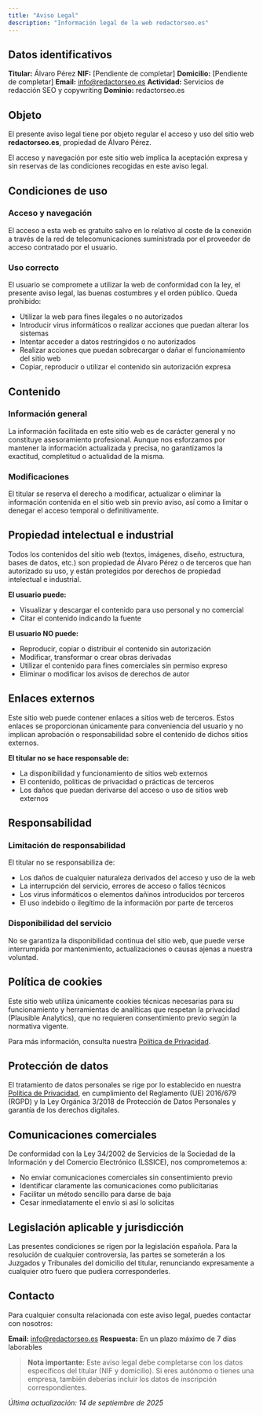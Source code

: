 ```yaml
---
title: "Aviso Legal"
description: "Información legal de la web redactorseo.es"
---
```


## Datos identificativos

**Titular:** Álvaro Pérez
**NIF:** [Pendiente de completar]
**Domicilio:** [Pendiente de completar]
**Email:** info@redactorseo.es
**Actividad:** Servicios de redacción SEO y copywriting
**Dominio:** redactorseo.es

## Objeto

El presente aviso legal tiene por objeto regular el acceso y uso del sitio web **redactorseo.es**, propiedad de Álvaro Pérez.

El acceso y navegación por este sitio web implica la aceptación expresa y sin reservas de las condiciones recogidas en este aviso legal.

## Condiciones de uso

### Acceso y navegación

El acceso a esta web es gratuito salvo en lo relativo al coste de la conexión a través de la red de telecomunicaciones suministrada por el proveedor de acceso contratado por el usuario.

### Uso correcto

El usuario se compromete a utilizar la web de conformidad con la ley, el presente aviso legal, las buenas costumbres y el orden público. Queda prohibido:

- Utilizar la web para fines ilegales o no autorizados
- Introducir virus informáticos o realizar acciones que puedan alterar los sistemas
- Intentar acceder a datos restringidos o no autorizados
- Realizar acciones que puedan sobrecargar o dañar el funcionamiento del sitio web
- Copiar, reproducir o utilizar el contenido sin autorización expresa

## Contenido

### Información general

La información facilitada en este sitio web es de carácter general y no constituye asesoramiento profesional. Aunque nos esforzamos por mantener la información actualizada y precisa, no garantizamos la exactitud, completitud o actualidad de la misma.

### Modificaciones

El titular se reserva el derecho a modificar, actualizar o eliminar la información contenida en el sitio web sin previo aviso, así como a limitar o denegar el acceso temporal o definitivamente.

## Propiedad intelectual e industrial

Todos los contenidos del sitio web (textos, imágenes, diseño, estructura, bases de datos, etc.) son propiedad de Álvaro Pérez o de terceros que han autorizado su uso, y están protegidos por derechos de propiedad intelectual e industrial.

**El usuario puede:**

- Visualizar y descargar el contenido para uso personal y no comercial
- Citar el contenido indicando la fuente

**El usuario NO puede:**

- Reproducir, copiar o distribuir el contenido sin autorización
- Modificar, transformar o crear obras derivadas
- Utilizar el contenido para fines comerciales sin permiso expreso
- Eliminar o modificar los avisos de derechos de autor

## Enlaces externos

Este sitio web puede contener enlaces a sitios web de terceros. Estos enlaces se proporcionan únicamente para conveniencia del usuario y no implican aprobación o responsabilidad sobre el contenido de dichos sitios externos.

**El titular no se hace responsable de:**

- La disponibilidad y funcionamiento de sitios web externos
- El contenido, políticas de privacidad o prácticas de terceros
- Los daños que puedan derivarse del acceso o uso de sitios web externos

## Responsabilidad

### Limitación de responsabilidad

El titular no se responsabiliza de:

- Los daños de cualquier naturaleza derivados del acceso y uso de la web
- La interrupción del servicio, errores de acceso o fallos técnicos
- Los virus informáticos o elementos dañinos introducidos por terceros
- El uso indebido o ilegítimo de la información por parte de terceros

### Disponibilidad del servicio

No se garantiza la disponibilidad continua del sitio web, que puede verse interrumpida por mantenimiento, actualizaciones o causas ajenas a nuestra voluntad.

## Política de cookies

Este sitio web utiliza únicamente cookies técnicas necesarias para su funcionamiento y herramientas de analíticas que respetan la privacidad (Plausible Analytics), que no requieren consentimiento previo según la normativa vigente.

Para más información, consulta nuestra [Política de Privacidad](/privacidad).

## Protección de datos

El tratamiento de datos personales se rige por lo establecido en nuestra [Política de Privacidad](/privacidad), en cumplimiento del Reglamento (UE) 2016/679 (RGPD) y la Ley Orgánica 3/2018 de Protección de Datos Personales y garantía de los derechos digitales.

## Comunicaciones comerciales

De conformidad con la Ley 34/2002 de Servicios de la Sociedad de la Información y del Comercio Electrónico (LSSICE), nos comprometemos a:

- No enviar comunicaciones comerciales sin consentimiento previo
- Identificar claramente las comunicaciones como publicitarias
- Facilitar un método sencillo para darse de baja
- Cesar inmediatamente el envío si así lo solicitas

## Legislación aplicable y jurisdicción

Las presentes condiciones se rigen por la legislación española. Para la resolución de cualquier controversia, las partes se someterán a los Juzgados y Tribunales del domicilio del titular, renunciando expresamente a cualquier otro fuero que pudiera corresponderles.

## Contacto

Para cualquier consulta relacionada con este aviso legal, puedes contactar con nosotros:

**Email:** [info@redactorseo.es](mailto:info@redactorseo.es)
**Respuesta:** En un plazo máximo de 7 días laborables

> **Nota importante:** Este aviso legal debe completarse con los datos específicos del titular (NIF y domicilio). Si eres autónomo o tienes una empresa, también deberías incluir los datos de inscripción correspondientes.

*Última actualización: 14 de septiembre de 2025*